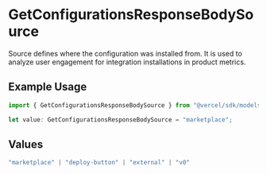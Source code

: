 # GetConfigurationsResponseBodySource

Source defines where the configuration was installed from. It is used to analyze user engagement for integration installations in product metrics.

## Example Usage

```typescript
import { GetConfigurationsResponseBodySource } from "@vercel/sdk/models/getconfigurationsop.js";

let value: GetConfigurationsResponseBodySource = "marketplace";
```

## Values

```typescript
"marketplace" | "deploy-button" | "external" | "v0"
```